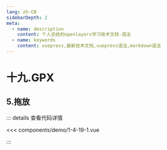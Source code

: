 ```yaml
---
lang: zh-CN
sidebarDepth: 2
meta:
  - name: description
    content: 个人总结的openlayers学习技术文档-语法
  - name: keywords
    content: vuepress,最新技术文档,vuepress语法,markdown语法
---
```


# 十九.GPX

## 5.拖放


  <Container url="/resume/?type=openlayers&name=1-4-19-1.vue" />

::: details 查看代码详情

<<< components/demo/1-4-19-1.vue

:::
